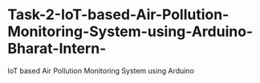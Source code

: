 # Task-2-IoT-based-Air-Pollution-Monitoring-System-using-Arduino-Bharat-Intern-
IoT based Air Pollution Monitoring System using Arduino
